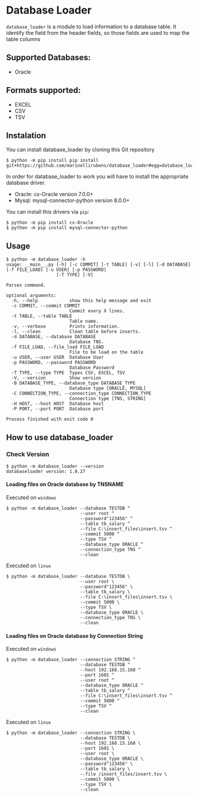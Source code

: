 # Database Loader
`database_loader` is a module to load information to a database table.
It identify the field from the header fields, so those fields are used to map the table columns 


## Supported Databases:
 - Oracle


## Formats supported:
 - EXCEL
 - CSV
 - TSV


## Instalation
You can install database_loader  by cloning this Git repository
```shell script
$ python -m pip install pip install git+https://github.com/marinellirubens/database_loader#egg=database_loader==1.0.30
```

In order for database_loader to work you will have to install the appropriate database driver.

- Oracle: cx-Oracle version 7.0.0+
- Mysql: mysql-connector-python version 8.0.0+

You can install this drivers via ``pip``:
```console
$ python -m pip install cx-Oracle
$ python -m pip install mysql-connector-python
````

## Usage
```console
$ python -m database_loader -h
usage: __main__.py [-h] [-c COMMIT] [-t TABLE] [-v] [-l] [-d DATABASE] [-f FILE_LOAD] [-u USER] [-p PASSWORD]
                   [-T TYPE] [-V]

Parses command.

optional arguments:
  -h, --help            show this help message and exit
  -c COMMIT, --commit COMMIT
                        Commit every X lines.
  -t TABLE, --table TABLE
                        Table name.
  -v, --verbose         Prints information.
  -l, --clean           Clean table before inserts.
  -d DATABASE, --database DATABASE
                        Database TNS.
  -f FILE_LOAD, --file_load FILE_LOAD
                        File to be load on the table
  -u USER, --user USER  Database User
  -p PASSWORD, --password PASSWORD
                        Database Password
  -T TYPE, --type TYPE  Types CSV, EXCEL, TSV
  -V, --version         Show version
  -B DATABASE_TYPE, --database_type DATABASE_TYPE
                        Database type [ORACLE, MYSQL]
  -C CONNECTION_TYPE, --connection_type CONNECTION_TYPE
                        Connection type [TNS, STRING]
  -H HOST, --host HOST  Database host
  -P PORT, --port PORT  Database port

Process finished with exit code 0
```

## How to use database_loader
### Check Version
```console
$ python -m database_loader --version
databaseloader version: 1.0.27
```

#### Loading files on Oracle database by TNSNAME
Executed on `windows`
```console
$ python -m database_loader --database TESTDB ^
                            --user root ^
                            --password"123456" ^
                            --table tb_salary ^
                            --file C:\insert_files\insert.tsv ^
                            --commit 5000 ^
                            --type TSV ^
                            --database_type ORACLE ^
                            --connection_type TNS ^
                            --clean
```

Executed on `linux`  
```console
$ python -m database_loader --database TESTDB \
                            --user root \
                            --password"123456" \
                            --table tb_salary \
                            --file C:\insert_files\insert.tsv \
                            --commit 5000 \
                            --type TSV \
                            --database_type ORACLE \
                            --connection_type TNS \
                            --clean
```


#### Loading files on Oracle database by Connection String
Executed on `windows`
```console
$ python -m database_loader --connection STRING ^
                            --database TESTDB ^
                            --host 192.168.15.168 ^
                            --port 1601 ^
                            --user root ^
                            --database_type ORACLE ^
                            --table tb_salary ^
                            --file C:\insert_files\insert.tsv ^
                            --commit 5000 ^
                            --type TSV ^
                            --clean
```

Executed on `linux`  
```console
$ python -m database_loader --connection STRING \
                            --database TESTDB \
                            --host 192.168.15.168 \
                            --port 1601 \
                            --user root \
                            --database_type ORACLE \
                            --password"123456" \
                            --table tb_salary \
                            --file /insert_files/insert.tsv \
                            --commit 5000 \
                            --type TSV \
                            --clean
```
